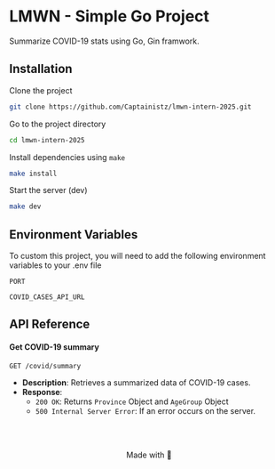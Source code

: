 # LMWN - Simple Go Project

Summarize COVID-19 stats using Go, Gin framwork.

## Installation

Clone the project

```bash
git clone https://github.com/Captainistz/lmwn-intern-2025.git
```

Go to the project directory

```bash
cd lmwn-intern-2025
```

Install dependencies using `make`

```bash
make install
```

Start the server (dev)

```bash
make dev
```

## Environment Variables

To custom this project, you will need to add the following environment variables to your .env file

`PORT`

`COVID_CASES_API_URL`

## API Reference

#### Get COVID-19 summary

```
GET /covid/summary
```

- **Description**: Retrieves a summarized data of COVID-19 cases.
- **Response**:
  - `200 OK`: Returns `Province` Object and `AgeGroup` Object
  - `500 Internal Server Error`: If an error occurs on the server.

<br/>
<br/>
<p align="center">Made with 🤍</p>
